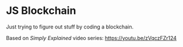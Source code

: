 # JS Blockchain
Just trying to figure out stuff by coding a blockchain.

Based on <i>Simply Explained</i> video series: https://youtu.be/zVqczFZr124
